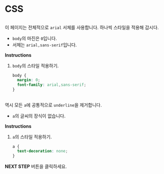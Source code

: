 # CSS
## <body>
이 페이지는 전체적으로 `arial` 서체를 사용합니다. 하나씩 스타일을 적용해 갑시다.
* `body`의 마진은 `0`입니다.
* 서체는 `arial,sans-serif`입니다.


**Instructions**
1. `body`의 스타일 적용하기. 
    ```css
    body {
      margin: 0;
      font-family: arial,sans-serif;
    }
    ```



## <a>
역시 모든 `a`에 공통적으로 `underline`을 제거합니다. 
* `a`의 글씨의 장식이 없습니다.


**Instructions**
1. `a`의 스타일 적용하기.
    ```css
    a {
      text-decoration: none;
    }
    ```



**NEXT STEP** 버튼을 클릭하세요.

